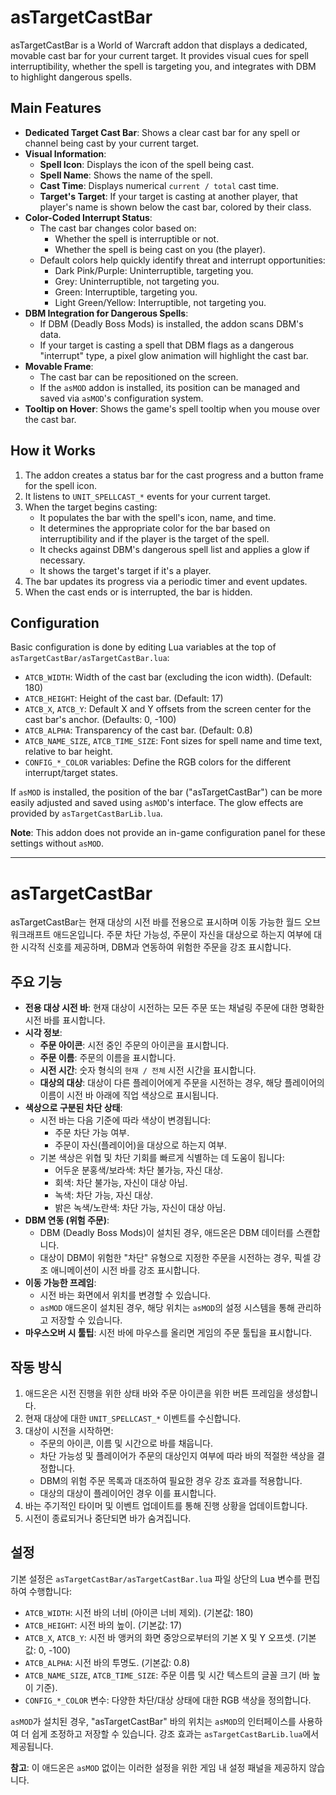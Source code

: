 # asTargetCastBar

asTargetCastBar is a World of Warcraft addon that displays a dedicated, movable cast bar for your current target. It provides visual cues for spell interruptibility, whether the spell is targeting you, and integrates with DBM to highlight dangerous spells.

## Main Features

*   **Dedicated Target Cast Bar**: Shows a clear cast bar for any spell or channel being cast by your current target.
*   **Visual Information**:
    *   **Spell Icon**: Displays the icon of the spell being cast.
    *   **Spell Name**: Shows the name of the spell.
    *   **Cast Time**: Displays numerical `current / total` cast time.
    *   **Target's Target**: If your target is casting at another player, that player's name is shown below the cast bar, colored by their class.
*   **Color-Coded Interrupt Status**:
    *   The cast bar changes color based on:
        *   Whether the spell is interruptible or not.
        *   Whether the spell is being cast on you (the player).
    *   Default colors help quickly identify threat and interrupt opportunities:
        *   Dark Pink/Purple: Uninterruptible, targeting you.
        *   Grey: Uninterruptible, not targeting you.
        *   Green: Interruptible, targeting you.
        *   Light Green/Yellow: Interruptible, not targeting you.
*   **DBM Integration for Dangerous Spells**:
    *   If DBM (Deadly Boss Mods) is installed, the addon scans DBM's data.
    *   If your target is casting a spell that DBM flags as a dangerous "interrupt" type, a pixel glow animation will highlight the cast bar.
*   **Movable Frame**:
    *   The cast bar can be repositioned on the screen.
    *   If the `asMOD` addon is installed, its position can be managed and saved via `asMOD`'s configuration system.
*   **Tooltip on Hover**: Shows the game's spell tooltip when you mouse over the cast bar.

## How it Works

1.  The addon creates a status bar for the cast progress and a button frame for the spell icon.
2.  It listens to `UNIT_SPELLCAST_*` events for your current target.
3.  When the target begins casting:
    *   It populates the bar with the spell's icon, name, and time.
    *   It determines the appropriate color for the bar based on interruptibility and if the player is the target of the spell.
    *   It checks against DBM's dangerous spell list and applies a glow if necessary.
    *   It shows the target's target if it's a player.
4.  The bar updates its progress via a periodic timer and event updates.
5.  When the cast ends or is interrupted, the bar is hidden.

## Configuration

Basic configuration is done by editing Lua variables at the top of `asTargetCastBar/asTargetCastBar.lua`:

*   `ATCB_WIDTH`: Width of the cast bar (excluding the icon width). (Default: 180)
*   `ATCB_HEIGHT`: Height of the cast bar. (Default: 17)
*   `ATCB_X`, `ATCB_Y`: Default X and Y offsets from the screen center for the cast bar's anchor. (Defaults: 0, -100)
*   `ATCB_ALPHA`: Transparency of the cast bar. (Default: 0.8)
*   `ATCB_NAME_SIZE`, `ATCB_TIME_SIZE`: Font sizes for spell name and time text, relative to bar height.
*   `CONFIG_*_COLOR` variables: Define the RGB colors for the different interrupt/target states.

If `asMOD` is installed, the position of the bar ("asTargetCastBar") can be more easily adjusted and saved using `asMOD`'s interface. The glow effects are provided by `asTargetCastBarLib.lua`.

**Note**: This addon does not provide an in-game configuration panel for these settings without `asMOD`.

---

# asTargetCastBar

asTargetCastBar는 현재 대상의 시전 바를 전용으로 표시하며 이동 가능한 월드 오브 워크래프트 애드온입니다. 주문 차단 가능성, 주문이 자신을 대상으로 하는지 여부에 대한 시각적 신호를 제공하며, DBM과 연동하여 위험한 주문을 강조 표시합니다.

## 주요 기능

*   **전용 대상 시전 바**: 현재 대상이 시전하는 모든 주문 또는 채널링 주문에 대한 명확한 시전 바를 표시합니다.
*   **시각 정보**:
    *   **주문 아이콘**: 시전 중인 주문의 아이콘을 표시합니다.
    *   **주문 이름**: 주문의 이름을 표시합니다.
    *   **시전 시간**: 숫자 형식의 `현재 / 전체` 시전 시간을 표시합니다.
    *   **대상의 대상**: 대상이 다른 플레이어에게 주문을 시전하는 경우, 해당 플레이어의 이름이 시전 바 아래에 직업 색상으로 표시됩니다.
*   **색상으로 구분된 차단 상태**:
    *   시전 바는 다음 기준에 따라 색상이 변경됩니다:
        *   주문 차단 가능 여부.
        *   주문이 자신(플레이어)을 대상으로 하는지 여부.
    *   기본 색상은 위협 및 차단 기회를 빠르게 식별하는 데 도움이 됩니다:
        *   어두운 분홍색/보라색: 차단 불가능, 자신 대상.
        *   회색: 차단 불가능, 자신이 대상 아님.
        *   녹색: 차단 가능, 자신 대상.
        *   밝은 녹색/노란색: 차단 가능, 자신이 대상 아님.
*   **DBM 연동 (위험 주문)**:
    *   DBM (Deadly Boss Mods)이 설치된 경우, 애드온은 DBM 데이터를 스캔합니다.
    *   대상이 DBM이 위험한 "차단" 유형으로 지정한 주문을 시전하는 경우, 픽셀 강조 애니메이션이 시전 바를 강조 표시합니다.
*   **이동 가능한 프레임**:
    *   시전 바는 화면에서 위치를 변경할 수 있습니다.
    *   `asMOD` 애드온이 설치된 경우, 해당 위치는 `asMOD`의 설정 시스템을 통해 관리하고 저장할 수 있습니다.
*   **마우스오버 시 툴팁**: 시전 바에 마우스를 올리면 게임의 주문 툴팁을 표시합니다.

## 작동 방식

1.  애드온은 시전 진행을 위한 상태 바와 주문 아이콘을 위한 버튼 프레임을 생성합니다.
2.  현재 대상에 대한 `UNIT_SPELLCAST_*` 이벤트를 수신합니다.
3.  대상이 시전을 시작하면:
    *   주문의 아이콘, 이름 및 시간으로 바를 채웁니다.
    *   차단 가능성 및 플레이어가 주문의 대상인지 여부에 따라 바의 적절한 색상을 결정합니다.
    *   DBM의 위험 주문 목록과 대조하여 필요한 경우 강조 효과를 적용합니다.
    *   대상의 대상이 플레이어인 경우 이를 표시합니다.
4.  바는 주기적인 타이머 및 이벤트 업데이트를 통해 진행 상황을 업데이트합니다.
5.  시전이 종료되거나 중단되면 바가 숨겨집니다.

## 설정

기본 설정은 `asTargetCastBar/asTargetCastBar.lua` 파일 상단의 Lua 변수를 편집하여 수행합니다:

*   `ATCB_WIDTH`: 시전 바의 너비 (아이콘 너비 제외). (기본값: 180)
*   `ATCB_HEIGHT`: 시전 바의 높이. (기본값: 17)
*   `ATCB_X`, `ATCB_Y`: 시전 바 앵커의 화면 중앙으로부터의 기본 X 및 Y 오프셋. (기본값: 0, -100)
*   `ATCB_ALPHA`: 시전 바의 투명도. (기본값: 0.8)
*   `ATCB_NAME_SIZE`, `ATCB_TIME_SIZE`: 주문 이름 및 시간 텍스트의 글꼴 크기 (바 높이 기준).
*   `CONFIG_*_COLOR` 변수: 다양한 차단/대상 상태에 대한 RGB 색상을 정의합니다.

`asMOD`가 설치된 경우, "asTargetCastBar" 바의 위치는 `asMOD`의 인터페이스를 사용하여 더 쉽게 조정하고 저장할 수 있습니다. 강조 효과는 `asTargetCastBarLib.lua`에서 제공됩니다.

**참고**: 이 애드온은 `asMOD` 없이는 이러한 설정을 위한 게임 내 설정 패널을 제공하지 않습니다.
